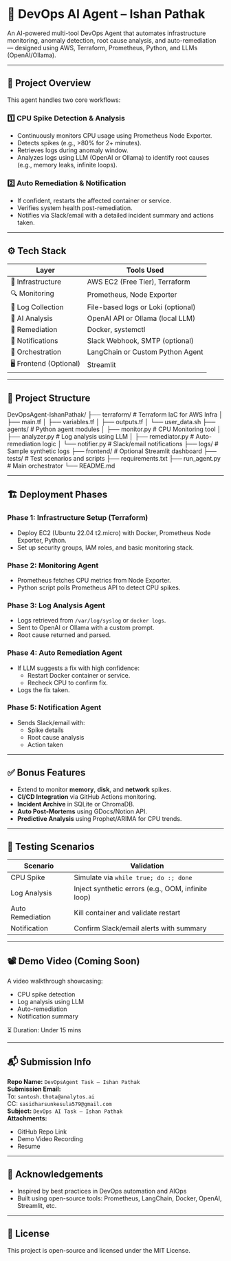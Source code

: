# 🤖 DevOps AI Agent – Ishan Pathak

An AI-powered multi-tool DevOps Agent that automates infrastructure monitoring, anomaly detection, root cause analysis, and auto-remediation — designed using AWS, Terraform, Prometheus, Python, and LLMs (OpenAI/Ollama).

---

## 📌 Project Overview

This agent handles two core workflows:

### 1️⃣ CPU Spike Detection & Analysis
- Continuously monitors CPU usage using Prometheus Node Exporter.
- Detects spikes (e.g., >80% for 2+ minutes).
- Retrieves logs during anomaly window.
- Analyzes logs using LLM (OpenAI or Ollama) to identify root causes (e.g., memory leaks, infinite loops).

### 2️⃣ Auto Remediation & Notification
- If confident, restarts the affected container or service.
- Verifies system health post-remediation.
- Notifies via Slack/email with a detailed incident summary and actions taken.

---

## ⚙️ Tech Stack

| Layer | Tools Used |
|------|------------|
| 🧱 Infrastructure | AWS EC2 (Free Tier), Terraform |
| 🔍 Monitoring | Prometheus, Node Exporter |
| 📜 Log Collection | File-based logs or Loki (optional) |
| 🧠 AI Analysis | OpenAI API or Ollama (local LLM) |
| 🔁 Remediation | Docker, systemctl |
| 📩 Notifications | Slack Webhook, SMTP (optional) |
| 🧠 Orchestration | LangChain or Custom Python Agent |
| 🖥️ Frontend (Optional) | Streamlit |

---

## 📁 Project Structure

DevOpsAgent-IshanPathak/
├── terraform/ # Terraform IaC for AWS Infra
│ ├── main.tf
│ ├── variables.tf
│ ├── outputs.tf
│ └── user_data.sh
├── agents/ # Python agent modules
│ ├── monitor.py # CPU Monitoring tool
│ ├── analyzer.py # Log analysis using LLM
│ ├── remediator.py # Auto-remediation logic
│ └── notifier.py # Slack/email notifications
├── logs/ # Sample synthetic logs
├── frontend/ # Optional Streamlit dashboard
├── tests/ # Test scenarios and scripts
├── requirements.txt
├── run_agent.py # Main orchestrator
└── README.md



---

## 🏗️ Deployment Phases

### Phase 1: Infrastructure Setup (Terraform)
- Deploy EC2 (Ubuntu 22.04 t2.micro) with Docker, Prometheus Node Exporter, Python.
- Set up security groups, IAM roles, and basic monitoring stack.

### Phase 2: Monitoring Agent
- Prometheus fetches CPU metrics from Node Exporter.
- Python script polls Prometheus API to detect CPU spikes.

### Phase 3: Log Analysis Agent
- Logs retrieved from `/var/log/syslog` or `docker logs`.
- Sent to OpenAI or Ollama with a custom prompt.
- Root cause returned and parsed.

### Phase 4: Auto Remediation Agent
- If LLM suggests a fix with high confidence:
  - Restart Docker container or service.
  - Recheck CPU to confirm fix.
- Logs the fix taken.

### Phase 5: Notification Agent
- Sends Slack/email with:
  - Spike details
  - Root cause analysis
  - Action taken

---

## ✅ Bonus Features

- Extend to monitor **memory**, **disk**, and **network** spikes.
- **CI/CD Integration** via GitHub Actions monitoring.
- **Incident Archive** in SQLite or ChromaDB.
- **Auto Post-Mortems** using GDocs/Notion API.
- **Predictive Analysis** using Prophet/ARIMA for CPU trends.

---

## 🧪 Testing Scenarios

| Scenario | Validation |
|----------|------------|
| CPU Spike | Simulate via `while true; do :; done` |
| Log Analysis | Inject synthetic errors (e.g., OOM, infinite loop) |
| Auto Remediation | Kill container and validate restart |
| Notification | Confirm Slack/email alerts with summary |

---

## 📽️ Demo Video (Coming Soon)

A video walkthrough showcasing:
- CPU spike detection
- Log analysis using LLM
- Auto-remediation
- Notification summary

⏳ Duration: Under 15 mins

---

## 📬 Submission Info

**Repo Name:** `DevOpsAgent Task – Ishan Pathak`  
**Submission Email:**  
To: `santosh.thota@analytos.ai`  
CC: `sasidharsunkesula579@gmail.com`  
**Subject:** `DevOps AI Task – Ishan Pathak`  
**Attachments:**  
- GitHub Repo Link  
- Demo Video Recording  
- Resume

---

## 🙌 Acknowledgements

- Inspired by best practices in DevOps automation and AIOps
- Built using open-source tools: Prometheus, LangChain, Docker, OpenAI, Streamlit, etc.

---

## 📄 License

This project is open-source and licensed under the MIT License.

